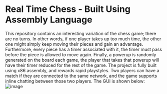 # Real Time Chess - Built Using Assembly Language
This repository contains an interesting variation of the chess game; there are no turns. In other words, if one player takes up too much time, the other one might simply keep moving their pieces and gain an advantage. Furthermore, every piece has a timer associated with it, the timer must pass before the piece is allowed to move again. Finally, a powerup is randomly generated on the board each game, the player that takes that powerup will have their timer reduced for the rest of the game. The project is fully built using x86 assembly, and rewards rapid playstyles. Two players can have a match if they are connected to the same network, and the game supports inline chatting between those two players. The GUI is shown below: 
![image](https://user-images.githubusercontent.com/101427765/217082995-4474523a-3be7-4ff0-af05-fe62fcf86b7f.png)
